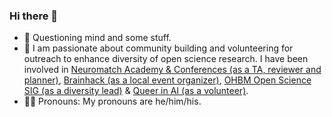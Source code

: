 ### Hi there  👋

<!--
**i-am-mel-dev/i-am-mel-dev** is a ✨ _special_ ✨ repository because its `README.md` (this file) appears on your GitHub profile.-->
- 💬 Questioning mind and some stuff.
- 👯 I am passionate about community building and volunteering for outreach to enhance diversity of open science research. I have been involved in [Neuromatch Academy & Conferences (as a TA, reviewer and planner)](https://academy.neuromatch.io/), [Brainhack (as a local event organizer)](https://brainhack.org/), [OHBM Open Science SIG (as a diversity lead)](https://ossig.netlify.app/) & [Queer in AI (as a volunteer)](https://sites.google.com/view/queer-in-ai/).
- 🏳️‍⚧️ Pronouns: My pronouns are he/him/his.
